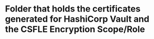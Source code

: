 # Folder that holds the certificates generated for HashiCorp Vault and the CSFLE Encryption Scope/Role
